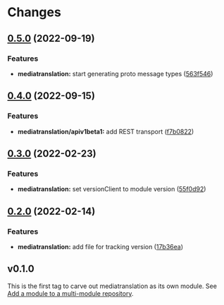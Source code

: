 # Changes

## [0.5.0](https://github.com/googleapis/google-cloud-go/compare/mediatranslation/v0.4.0...mediatranslation/v0.5.0) (2022-09-19)


### Features

* **mediatranslation:** start generating proto message types ([563f546](https://github.com/googleapis/google-cloud-go/commit/563f546262e68102644db64134d1071fc8caa383))

## [0.4.0](https://github.com/googleapis/google-cloud-go/compare/mediatranslation/v0.3.0...mediatranslation/v0.4.0) (2022-09-15)


### Features

* **mediatranslation/apiv1beta1:** add REST transport ([f7b0822](https://github.com/googleapis/google-cloud-go/commit/f7b082212b1e46ff2f4126b52d49618785c2e8ca))

## [0.3.0](https://github.com/googleapis/google-cloud-go/compare/mediatranslation/v0.2.0...mediatranslation/v0.3.0) (2022-02-23)


### Features

* **mediatranslation:** set versionClient to module version ([55f0d92](https://github.com/googleapis/google-cloud-go/commit/55f0d92bf112f14b024b4ab0076c9875a17423c9))

## [0.2.0](https://github.com/googleapis/google-cloud-go/compare/mediatranslation/v0.1.0...mediatranslation/v0.2.0) (2022-02-14)


### Features

* **mediatranslation:** add file for tracking version ([17b36ea](https://github.com/googleapis/google-cloud-go/commit/17b36ead42a96b1a01105122074e65164357519e))

## v0.1.0

This is the first tag to carve out mediatranslation as its own module. See
[Add a module to a multi-module repository](https://github.com/golang/go/wiki/Modules#is-it-possible-to-add-a-module-to-a-multi-module-repository).
